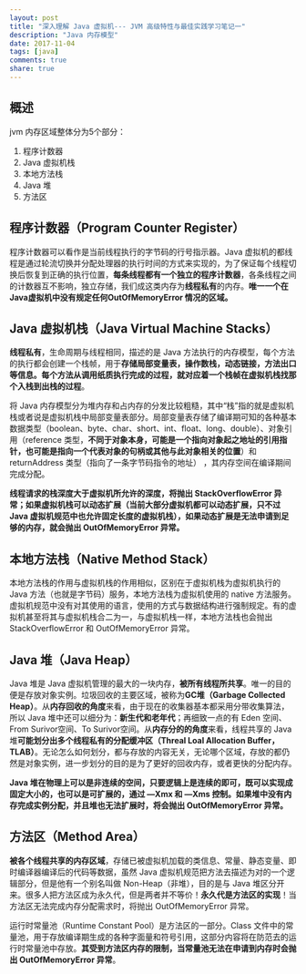 ```yaml
---
layout: post
title: "深入理解 Java 虚拟机--- JVM 高级特性与最佳实践学习笔记一"
description: "Java 内存模型"
date: 2017-11-04
tags: [java]
comments: true
share: true
---
```

## 概述
jvm 内存区域整体分为5个部分：

1. 程序计数器
2. Java 虚拟机栈
3. 本地方法栈
4. Java 堆
5. 方法区 

## 程序计数器（Program Counter Register）
程序计数器可以看作是当前线程执行的字节码的行号指示器。Java 虚拟机的都线程是通过轮流切换并分配处理器的执行时间的方式来实现的，为了保证每个线程切换后恢复到正确的执行位置，**每条线程都有一个独立的程序计数器**，各条线程之间的计数器互不影响，独立存储，我们成这类内存为**线程私有**的内存。**唯一一个在Java虚拟机中没有规定任何OutOfMemoryError 情况的区域。**

## Java 虚拟机栈（Java Virtual Machine Stacks）
**线程私有**，生命周期与线程相同，描述的是 Java 方法执行的内存模型，每个方法的执行都会创建一个栈帧，用于**存储局部变量表，操作数栈，动态链接，方法出口等信息。每个方法从调用纸质执行完成的过程，就对应着一个栈帧在虚拟机栈找那个入栈到出栈的过程**。

将 Java 内存模型分为堆内存和占内存的分发比较粗糙，其中“栈”指的就是虚拟机栈或者说是虚拟机栈中局部变量表部分。局部变量表存储了编译期可知的各种基本数据类型（boolean、byte、char、short、int、float、long、double）、对象引用（reference 类型，**不同于对象本身，可能是一个指向对象起之地址的引用指针，也可能是指向一个代表对象的句柄或其他与此对象相关的位置**）和 returnAddress 类型（指向了一条字节码指令的地址）
，其内存空间在编译期间完成分配。

**线程请求的栈深度大于虚拟机所允许的深度，将抛出 StackOverflowError 异常；如果虚拟机栈可以动态扩展（当前大部分虚拟机都可以动态扩展，只不过 Java 虚拟机规范中也允许固定长度的虚拟机栈），如果动态扩展是无法申请到足够的内存，就会抛出 OutOfMemoryError 异常。** 

## 本地方法栈（Native Method Stack）
本地方法栈的作用与虚拟机栈的作用相似，区别在于虚拟机栈为虚拟机执行的 Java 方法（也就是字节码）服务，本地方法栈为虚拟机使用的 native 方法服务。虚拟机规范中没有对其使用的语言，使用的方式与数据结构进行强制规定。有的虚拟机甚至将其与虚拟机栈合二为一，与虚拟机栈一样，本地方法栈也会抛出 StackOverflowError 和 OutOfMemoryError 异常。

## Java 堆（Java Heap）
Java 堆是 Java 虚拟机管理的最大的一块内存，**被所有线程所共享**。唯一的目的便是存放对象实例。垃圾回收的主要区域，被称为**GC堆（Garbage Collected Heap）**。从**内存回收的角度**来看，由于现在的收集器基本都采用分带收集算法，所以 Java 堆中还可以细分为：**新生代和老年代**；再细致一点的有 Eden 空间、From Surivor空间、To Surivor空间。从**内存分的的角度**来看，线程共享的 Java 堆**可能划分出多个线程私有的分配缓冲区（Threal Loal Allocation Buffer，TLAB）**。无论怎么如何划分，都与存放的内容无关，无论哪个区域，存放的都仍然是对象实例，进一步划分的目的是为了更好的回收内存，或者更快的分配内存。

**Java 堆在物理上可以是非连续的空间，只要逻辑上是连续的即可，既可以实现成固定大小的，也可以是可扩展的，通过 —Xmx 和 —Xms 控制。如果堆中没有内存完成实例分配，并且堆也无法扩展时，将会抛出 OutOfMemoryError 异常。**

## 方法区（Method Area）
**被各个线程共享的内存区域**，存储已被虚拟机加载的类信息、常量、静态变量、即时编译器编译后的代码等数据，虽然 Java 虚拟机规范把方法去描述为对的一个逻辑部分，但是他有一个别名叫做 Non-Heap（非堆），目的是与 Java 堆区分开来。很多人把方法区成为永久代，但是两者并不等价！**永久代是方法区的实现**！当方法区无法完成内存分配需求时，将抛出 OutOfMemoryError 异常。

运行时常量池（Runtime Constant Pool）是方法区的一部分。Class 文件中的常量池，用于存放编译期生成的各种字面量和符号引用，这部分内容将在防范去的运行时常量池中存放。**其受到方法区内存的限制，当常量池无法在申请到内存时会抛出 OutOfMemoryError 异常**。